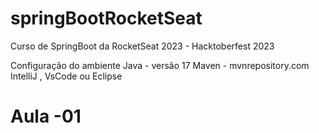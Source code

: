 # springBootRocketSeat
Curso de SpringBoot da RocketSeat 2023 - Hacktoberfest 2023

Configuração do ambiente
Java - versão 17
Maven - mvnrepository.com
IntelliJ , VsCode ou Eclipse

# Aula -01 



